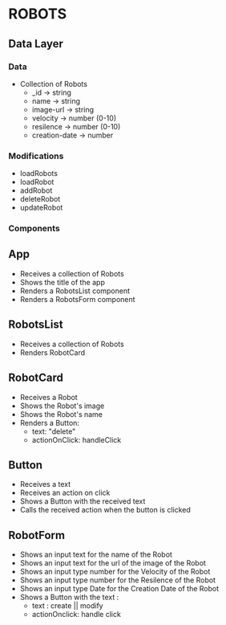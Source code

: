 # ROBOTS

## Data Layer

### Data

- Collection of Robots
  - _id -> string
  - name -> string
  - image-url -> string
  - velocity -> number (0-10)
  - resilence -> number (0-10)
  - creation-date -> number

### Modifications

- loadRobots
- loadRobot
- addRobot
- deleteRobot
- updateRobot

### Components

## App

- Receives a collection of Robots
- Shows the title of the app
- Renders a RobotsList component
- Renders a RobotsForm component

## RobotsList

- Receives a collection of Robots
- Renders RobotCard

## RobotCard

- Receives a Robot
- Shows the Robot's image
- Shows the Robot's name
- Renders a Button:
  - text: "delete"
  - actionOnClick: handleClick

## Button

- Receives a text
- Receives an action on click
- Shows a Button with the received text
- Calls the received action when the button is clicked

## RobotForm

- Shows an input text for the name of the Robot
- Shows an input text for the url of the image of the Robot
- Shows an input type number for the Velocity of the Robot
- Shows an input type number for the Resilence of the Robot
- Shows an input type Date for the Creation Date of the Robot
- Shows a Button with the text :
  - text : create || modify
  - actionOnclick: handle click

